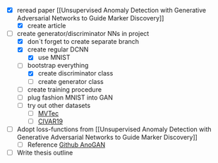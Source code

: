- [x] reread paper [[Unsupervised Anomaly Detection with Generative Adversarial Networks to Guide Marker Discovery]]
	- [x] create article
- [ ] create generator/discriminator NNs in project
	- [x] don´t forget to create separate branch
	- [x] create regular DCNN
		- [x] use MNIST
	- [ ] bootstrap everything
		- [x] create discriminator class
		- [ ] create generator class
	- [ ] create training procedure
	- [ ] plug fashion MNIST into GAN
	- [ ] try out other datasets
		- [ ] [MVTec](https://www.mvtec.com/company/research/datasets/mvtec-ad/)
		- [ ] [CIVAR19](https://www.cs.toronto.edu/~kriz/cifar.html)
- [ ] Adopt loss-functions from [[Unsupervised Anomaly Detection with Generative Adversarial Networks to Guide Marker Discovery]]
	- [ ] Reference [Github AnoGAN](https://github.com/seungjunlee96/AnoGAN-pytorch)
- [ ] Write thesis outline